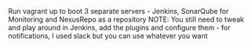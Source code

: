 Run vagrant up to boot 3 separate servers - Jenkins, SonarQube for Monitoring and NexusRepo as a repository
NOTE: You still need to tweak and play around in Jenkins, add the plugins and configure them - for notifications, I used slack but you can use whatever you want